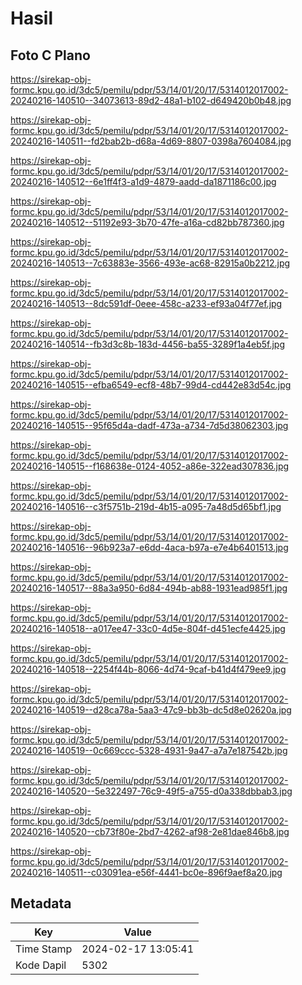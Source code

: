# Hasil

## Foto C Plano

https://sirekap-obj-formc.kpu.go.id/3dc5/pemilu/pdpr/53/14/01/20/17/5314012017002-20240216-140510--34073613-89d2-48a1-b102-d649420b0b48.jpg

https://sirekap-obj-formc.kpu.go.id/3dc5/pemilu/pdpr/53/14/01/20/17/5314012017002-20240216-140511--fd2bab2b-d68a-4d69-8807-0398a7604084.jpg

https://sirekap-obj-formc.kpu.go.id/3dc5/pemilu/pdpr/53/14/01/20/17/5314012017002-20240216-140512--6e1ff4f3-a1d9-4879-aadd-da1871186c00.jpg

https://sirekap-obj-formc.kpu.go.id/3dc5/pemilu/pdpr/53/14/01/20/17/5314012017002-20240216-140512--51192e93-3b70-47fe-a16a-cd82bb787360.jpg

https://sirekap-obj-formc.kpu.go.id/3dc5/pemilu/pdpr/53/14/01/20/17/5314012017002-20240216-140513--7c63883e-3566-493e-ac68-82915a0b2212.jpg

https://sirekap-obj-formc.kpu.go.id/3dc5/pemilu/pdpr/53/14/01/20/17/5314012017002-20240216-140513--8dc591df-0eee-458c-a233-ef93a04f77ef.jpg

https://sirekap-obj-formc.kpu.go.id/3dc5/pemilu/pdpr/53/14/01/20/17/5314012017002-20240216-140514--fb3d3c8b-183d-4456-ba55-3289f1a4eb5f.jpg

https://sirekap-obj-formc.kpu.go.id/3dc5/pemilu/pdpr/53/14/01/20/17/5314012017002-20240216-140515--efba6549-ecf8-48b7-99d4-cd442e83d54c.jpg

https://sirekap-obj-formc.kpu.go.id/3dc5/pemilu/pdpr/53/14/01/20/17/5314012017002-20240216-140515--95f65d4a-dadf-473a-a734-7d5d38062303.jpg

https://sirekap-obj-formc.kpu.go.id/3dc5/pemilu/pdpr/53/14/01/20/17/5314012017002-20240216-140515--f168638e-0124-4052-a86e-322ead307836.jpg

https://sirekap-obj-formc.kpu.go.id/3dc5/pemilu/pdpr/53/14/01/20/17/5314012017002-20240216-140516--c3f5751b-219d-4b15-a095-7a48d5d65bf1.jpg

https://sirekap-obj-formc.kpu.go.id/3dc5/pemilu/pdpr/53/14/01/20/17/5314012017002-20240216-140516--96b923a7-e6dd-4aca-b97a-e7e4b6401513.jpg

https://sirekap-obj-formc.kpu.go.id/3dc5/pemilu/pdpr/53/14/01/20/17/5314012017002-20240216-140517--88a3a950-6d84-494b-ab88-1931ead985f1.jpg

https://sirekap-obj-formc.kpu.go.id/3dc5/pemilu/pdpr/53/14/01/20/17/5314012017002-20240216-140518--a017ee47-33c0-4d5e-804f-d451ecfe4425.jpg

https://sirekap-obj-formc.kpu.go.id/3dc5/pemilu/pdpr/53/14/01/20/17/5314012017002-20240216-140518--2254f44b-8066-4d74-9caf-b41d4f479ee9.jpg

https://sirekap-obj-formc.kpu.go.id/3dc5/pemilu/pdpr/53/14/01/20/17/5314012017002-20240216-140519--d28ca78a-5aa3-47c9-bb3b-dc5d8e02620a.jpg

https://sirekap-obj-formc.kpu.go.id/3dc5/pemilu/pdpr/53/14/01/20/17/5314012017002-20240216-140519--0c669ccc-5328-4931-9a47-a7a7e187542b.jpg

https://sirekap-obj-formc.kpu.go.id/3dc5/pemilu/pdpr/53/14/01/20/17/5314012017002-20240216-140520--5e322497-76c9-49f5-a755-d0a338dbbab3.jpg

https://sirekap-obj-formc.kpu.go.id/3dc5/pemilu/pdpr/53/14/01/20/17/5314012017002-20240216-140520--cb73f80e-2bd7-4262-af98-2e81dae846b8.jpg

https://sirekap-obj-formc.kpu.go.id/3dc5/pemilu/pdpr/53/14/01/20/17/5314012017002-20240216-140511--c03091ea-e56f-4441-bc0e-896f9aef8a20.jpg


## Metadata

| Key        | Value               |
| ---------- | ------------------- |
| Time Stamp | 2024-02-17 13:05:41 |
| Kode Dapil | 5302                |



